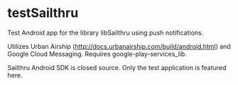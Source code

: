 testSailthru
============

Test Android app for the library libSailthru using push notifications.

Utilizes Urban Airship (http://docs.urbanairship.com/build/android.html) and Google Cloud Messaging.
Requires google-play-services_lib.

Sailthru Android SDK is closed source. Only the test application is featured here.
